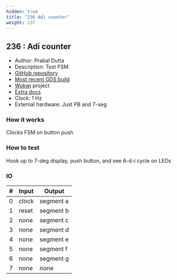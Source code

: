 ```yaml
---
hidden: true
title: "236 Adi counter"
weight: 237
---
```


## 236 : Adi counter

* Author: Prabal Dutta
* Description: Test FSM
* [GitHub repository](https://github.com/prabaldutta/tt02-adi-demo)
* [Most recent GDS build](https://github.com/prabaldutta/tt02-adi-demo/actions/runs/3603700069)
* [Wokwi](https://wokwi.com/projects/341613097060926036) project
* [Extra docs](none)
* Clock: 1 Hz
* External hardware: Just PB and 7-seg



### How it works

Clocks FSM on button push

### How to test

Hook up to 7-deg display, push button, and see A-d-i cycle on LEDs

### IO

| # | Input        | Output       |
|---|--------------|--------------|
| 0 | clock  | segment a |
| 1 | reset  | segment b |
| 2 | none  | segment c |
| 3 | none  | segment d |
| 4 | none  | segment e |
| 5 | none  | segment f |
| 6 | none  | segment g |
| 7 | none  | none |
